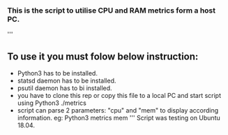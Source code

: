 ### This is the script to utilise CPU and RAM metrics form a host PC.
'''
## To use it you must folow below instruction:
- Python3 has to be installed.
- statsd daemon has to be installed.
- psutil daemon has to bi installed.
- you have to clone this rep or copy this file to a local PC and start script using 
Python3 ./metrics
- script can parse 2 parameters: "cpu" and "mem" to display according information. eg:
Python3 metrics mem
'''
Script was testing on Ubuntu 18.04.
